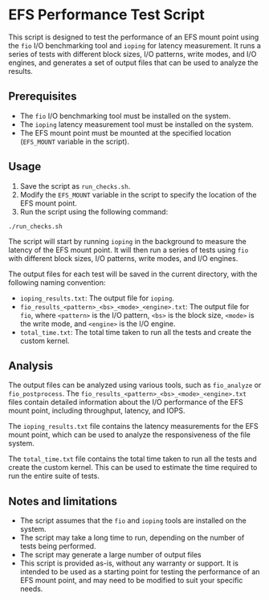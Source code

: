 EFS Performance Test Script
==========================

This script is designed to test the performance of an EFS mount point using the `fio` I/O benchmarking tool and `ioping` for latency measurement. It runs a series of tests with different block sizes, I/O patterns, write modes, and I/O engines, and generates a set of output files that can be used to analyze the results.

Prerequisites
-------------

* The `fio` I/O benchmarking tool must be installed on the system.
* The `ioping` latency measurement tool must be installed on the system.
* The EFS mount point must be mounted at the specified location (`EFS_MOUNT` variable in the script).

Usage
-----

1. Save the script as `run_checks.sh`.
2. Modify the `EFS_MOUNT` variable in the script to specify the location of the EFS mount point.
3. Run the script using the following command:

```
./run_checks.sh
```

The script will start by running `ioping` in the background to measure the latency of the EFS mount point. It will then run a series of tests using `fio` with different block sizes, I/O patterns, write modes, and I/O engines.

The output files for each test will be saved in the current directory, with the following naming convention:

* `ioping_results.txt`: The output file for `ioping`.
* `fio_results_<pattern>_<bs>_<mode>_<engine>.txt`: The output file for `fio`, where `<pattern>` is the I/O pattern, `<bs>` is the block size, `<mode>` is the write mode, and `<engine>` is the I/O engine.
* `total_time.txt`: The total time taken to run all the tests and create the custom kernel.

Analysis
--------

The output files can be analyzed using various tools, such as `fio_analyze` or `fio_postprocess`. The `fio_results_<pattern>_<bs>_<mode>_<engine>.txt` files contain detailed information about the I/O performance of the EFS mount point, including throughput, latency, and IOPS.

The `ioping_results.txt` file contains the latency measurements for the EFS mount point, which can be used to analyze the responsiveness of the file system.

The `total_time.txt` file contains the total time taken to run all the tests and create the custom kernel. This can be used to estimate the time required to run the entire suite of tests.

Notes and limitations
-----------

* The script assumes that the `fio` and `ioping` tools are installed on the system.
* The script may take a long time to run, depending on the number of tests being performed.
* The script may generate a large number of output files
* This script is provided as-is, without any warranty or support. It is intended to be used as a starting point for testing the performance of an EFS mount point, and may need to be modified to suit your specific needs.
